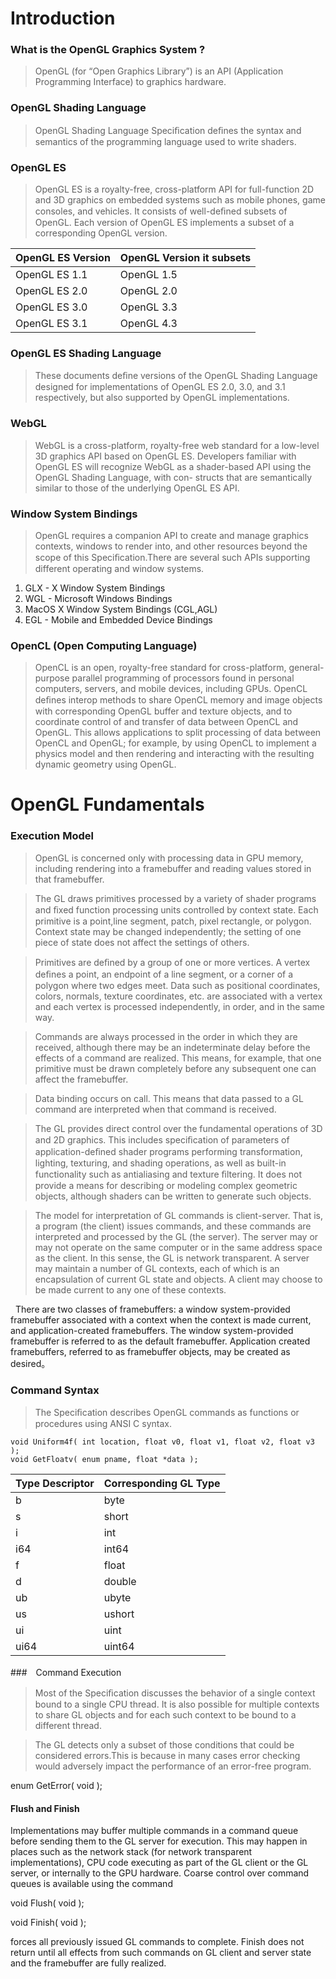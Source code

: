 # Introduction 
### What is the OpenGL Graphics System ?
> OpenGL (for “Open Graphics Library”) is an API (Application Programming Interface) to graphics hardware. 


### OpenGL Shading Language
>  OpenGL Shading Language Speciﬁcation deﬁnes the syntax and semantics of the programming language used to write shaders. 

### OpenGL ES
> OpenGL ES is a royalty-free, cross-platform API for full-function 2D and 3D graphics on embedded systems such as mobile phones, game consoles, and vehicles. It consists of well-deﬁned subsets of OpenGL. Each version of OpenGL ES implements a subset of a corresponding OpenGL version.

| OpenGL ES Version  | OpenGL Version it subsets |
| ------------- | ------------- |
| OpenGL ES 1.1 | OpenGL 1.5  |
| OpenGL ES 2.0  | OpenGL 2.0  
| OpenGL ES 3.0  | OpenGL 3.3  |
| OpenGL ES 3.1  | OpenGL 4.3  |

### OpenGL ES Shading Language 
> These documents deﬁne versions of the OpenGL Shading Language designed for implementations of OpenGL ES 2.0, 3.0, and 3.1 respectively, but also supported by OpenGL implementations. 

### WebGL 
> WebGL is a cross-platform, royalty-free web standard for a low-level 3D graphics API based on OpenGL ES. Developers familiar with OpenGL ES will recognize WebGL as a shader-based API using the OpenGL Shading Language, with con-
structs that are semantically similar to those of the underlying OpenGL ES API.

### Window System Bindings 
> OpenGL requires a companion API to create and manage graphics contexts, windows to render into, and other resources beyond the scope of this Speciﬁcation.There are several such APIs supporting different operating and window systems.
1. GLX - X Window System Bindings
2. WGL - Microsoft Windows Bindings
3. MacOS X Window System Bindings (CGL,AGL)
4. EGL - Mobile and Embedded Device Bindings 

### OpenCL (Open Computing Language)
>OpenCL is an open, royalty-free standard for cross-platform, general-purpose parallel programming of processors found in personal computers, servers, and mobile devices, including GPUs. OpenCL deﬁnes interop methods to share OpenCL memory and image objects with corresponding OpenGL buffer and texture objects, and to coordinate control of and transfer of data between OpenCL and OpenGL. This allows applications to split processing of data between OpenCL and OpenGL; for example, by using OpenCL to implement a physics model and then rendering and interacting with the resulting dynamic geometry using OpenGL.


# OpenGL Fundamentals 

### Execution Model 
> OpenGL is concerned only with processing data in GPU memory, including rendering into a framebuffer and reading values stored in that framebuffer.

> The GL draws primitives processed by a variety of shader programs and ﬁxed function processing units controlled by context state. Each primitive is a point,line segment, patch, pixel rectangle, or polygon. Context state may be changed independently; the setting of one piece of state does not affect the settings of others.

> Primitives are deﬁned by a group of one or more vertices. A vertex deﬁnes a point, an endpoint of a line segment, or a corner of a polygon where two edges meet. Data such as positional coordinates, colors, normals, texture coordinates, etc. are associated with a vertex and each vertex is processed independently, in order, and in the same way. 

> Commands are always processed in the order in which they are received, although there may be an indeterminate delay before the effects of a command are realized. This means, for example, that one primitive must be drawn completely before any subsequent one can affect the framebuffer. 

> Data binding occurs on call. This means that data passed to a GL command are interpreted when that command is received.  

> The GL provides direct control over the fundamental operations of 3D and 2D graphics. This includes speciﬁcation of parameters of application-deﬁned shader programs performing transformation, lighting, texturing, and shading operations, as well as built-in functionality such as antialiasing and texture ﬁltering. It does not provide a means for describing or modeling complex geometric objects, although shaders can be written to generate such objects.

> The model for interpretation of GL commands is client-server. That is, a program (the client) issues commands, and these commands are interpreted and processed by the GL (the server). The server may or may not operate on the same computer or in the same address space as the client. In this sense, the GL is network transparent. A server may maintain a number of GL contexts, each of which is an encapsulation of current GL state and objects. A client may choose to be made current to any one of these contexts.

   There are two classes of framebuffers: a window system-provided framebuffer associated with a context when the context is made current, and application-created framebuffers. The window system-provided framebuffer is referred to as the default framebuffer. Application created framebuffers, referred to as framebuffer objects, may be created as desired。

 ### Command Syntax 
 
> The Speciﬁcation describes OpenGL commands as functions or procedures using ANSI C syntax. 

    void Uniform4f( int location, float v0, float v1, float v2, float v3 );
    void GetFloatv( enum pname, float *data );
    
| Type Descriptor  | Corresponding GL Type |
| ------------- | ------------- |
| b | byte  |
| s | short  |
| i | int  |
| i64 | int64  |
| f | float  |
| d | double| 
| ub | ubyte|
| us | ushort|
| ui | uint|
| ui64 | uint64|

###　Command Execution

>Most of the Speciﬁcation discusses the behavior of a single context bound to a single CPU thread. It is also possible for multiple contexts to share GL objects and for each such context to be bound to a different thread. 

>The GL detects only a subset of those conditions that could be considered errors.This is because in many cases error checking would adversely impact the performance of an error-free program.

enum GetError( void );
 
#### Flush and Finish

Implementations may buffer multiple commands in a command queue before sending them to the GL server for execution. This may happen in places such as the network stack (for network transparent implementations), CPU code executing as part of the GL client or the GL server, or internally to the GPU hardware. Coarse control over command queues is available using the command

 void Flush( void ); 
 
 void Finish( void ); 
 
 forces all previously issued GL commands to complete. Finish does not return until all effects from such commands on GL client and server state and the framebuffer are fully realized.
